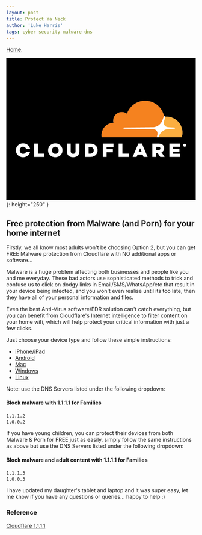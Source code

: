 ```yaml
---
layout: post
title: Protect Ya Neck
author: 'Luke Harris'
tags: cyber security malware dns
---
```


[Home](/).

![alt text](/images/cloud-sun.png "Cloudy"){: height="250" }

## Free protection from Malware (and Porn) for your home internet

Firstly, we all know most adults won't be choosing Option 2, but you can get FREE Malware protection from Cloudflare with NO additional apps or software...

Malware is a huge problem affecting both businesses and people like you and me everyday. These bad actors use sophisticated methods to trick and confuse us to click on dodgy links in Email/SMS/WhatsApp/etc that result in your device being infected, and you won't even realise until its too late, then they have all of your personal information and files.

Even the best Anti-Virus software/EDR solution can't catch everything, but you can benefit from Cloudflare's Internet intelligence to filter content on your home wifi, which will help protect your critical information with just a few clicks.

Just choose your device type and follow these simple instructions:

*   [iPhone/iPad](https://developers.cloudflare.com/1.1.1.1/setup/ios/)
*   [Android](https://developers.cloudflare.com/1.1.1.1/setup/android/)
*   [Mac](https://developers.cloudflare.com/1.1.1.1/setup/macos/)
*   [Windows](https://developers.cloudflare.com/1.1.1.1/setup/windows/)
*   [Linux](https://developers.cloudflare.com/1.1.1.1/setup/linux/)

Note: use the DNS Servers listed under the following dropdown:

#### Block malware with 1.1.1.1 for Families

```
1.1.1.2
1.0.0.2
```

If you have young children, you can protect their devices from both Malware & Porn for FREE just as easily, simply follow the same instructions as above but use the DNS Servers listed under the following dropdown:

#### Block malware and adult content with 1.1.1.1 for Families

```
1.1.1.3
1.0.0.3
```

I have updated my daughter's tablet and laptop and it was super easy, let me know if you have any questions or queries... happy to help :)

### Reference

[Cloudflare 1.1.1.1](https://one.one.one.one/family/)
